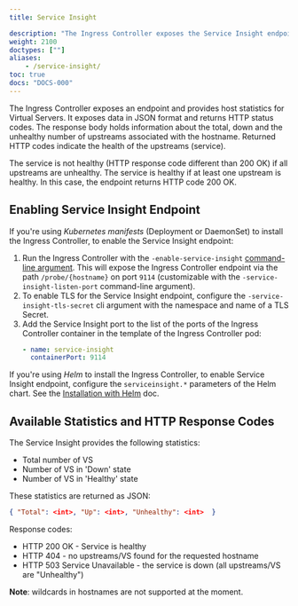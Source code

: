 ```yaml
---
title: Service Insight

description: "The Ingress Controller exposes the Service Insight endpoint."
weight: 2100
doctypes: [""]
aliases:
    - /service-insight/
toc: true
docs: "DOCS-000"
---
```



The Ingress Controller exposes an endpoint and provides host statistics for Virtual Servers.
It exposes data in JSON format and returns HTTP status codes.
The response body holds information about the total, down and the unhealthy number of
upstreams associated with the hostname.
Returned HTTP codes indicate the health of the upstreams (service).

The service is not healthy (HTTP response code different than 200 OK) if all upstreams are unhealthy.
The service is healthy if at least one upstream is healthy. In this case, the endpoint returns HTTP code 200 OK.



## Enabling Service Insight Endpoint

If you're using *Kubernetes manifests* (Deployment or DaemonSet) to install the Ingress Controller, to enable the Service Insight endpoint:
1. Run the Ingress Controller with the `-enable-service-insight` [command-line argument](/nginx-ingress-controller/configuration/global-configuration/command-line-arguments). This will expose the Ingress Controller endpoint via the path `/probe/{hostname}` on port `9114` (customizable with the `-service-insight-listen-port` command-line argument).
1. To enable TLS for the Service Insight endpoint, configure the `-service-insight-tls-secret` cli argument with the namespace and name of a TLS Secret.
1. Add the Service Insight port to the list of the ports of the Ingress Controller container in the template of the Ingress Controller pod:
    ```yaml
    - name: service-insight
      containerPort: 9114
    ```

If you're using *Helm* to install the Ingress Controller, to enable Service Insight endpoint, configure the `serviceinsight.*` parameters of the Helm chart. See the [Installation with Helm](/nginx-ingress-controller/installation/installation-with-helm) doc.

## Available Statistics and HTTP Response Codes

The Service Insight provides the following statistics:

* Total number of VS
* Number of VS in 'Down' state
* Number of VS in 'Healthy' state

These statistics are returned as JSON:

```json
{ "Total": <int>, "Up": <int>, "Unhealthy": <int>  }
```

Response codes:

* HTTP 200 OK - Service is healthy
* HTTP 404 - no upstreams/VS found for the requested hostname
* HTTP 503 Service Unavailable - the service is down (all upstreams/VS are "Unhealthy")

**Note**: wildcards in hostnames are not supported at the moment.
